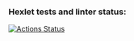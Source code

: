 ### Hexlet tests and linter status:
[![Actions Status](https://github.com/Sofushka73/data-analytics-project-96/actions/workflows/hexlet-check.yml/badge.svg)](https://github.com/Sofushka73/data-analytics-project-96/actions)